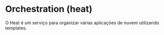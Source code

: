 # Orchestration (heat)

O Heat é um serviço para organizar várias aplicações de nuvem utilizando templates.
